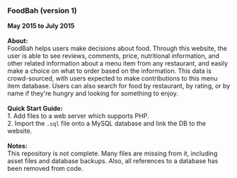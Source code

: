 <h3>FoodBah (version 1)</h3>
<strong>May 2015 to July 2015</strong><br><br>
<strong>About:</strong><br>
FoodBah helps users make decisions about food. Through this website, the user is able to see reviews, comments, price, nutritional information, and other related information about a menu item from any restaurant, and easily make a choice on what to order based on the information. This data is crowd-sourced, with users expected to make contributions to this menu item database. Users can also search for food by restaurant, by rating, or by name if they're hungry and looking for something to enjoy.<br><br>
<strong>Quick Start Guide:</strong><br>
1. Add files to a web server which supports PHP.<br>
2. Import the <code>.sql</code> file onto a MySQL database and link the DB to the website.<br><br>
<strong>Notes:</strong><br>
This repository is not complete. Many files are missing from it, including asset files and database backups. Also, all references to a database has been removed from code.<br><br>
